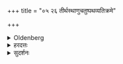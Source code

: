 +++
title = "०५ २६ तीर्थस्थाणुचतुष्पथव्यतिक्रमे"

+++

<details><summary>Oldenberg</summary>

25. And when they pass by bathing-places, posts, or cross-roads, let him murmur the next (verse; M. I, 6, 12).
</details>

<details><summary>हरदत्तः</summary>

अतीत्य गमनमतिक्रमः अतिक्रम एव व्यतिक्रमः, विशब्दोऽनर्थकः, यथोपाय एवाभ्युपाय इति ।
उत्तरामृचं जपेद्वरः तामन्दसानेत्येताम् ।
निमित्तावृत्तौ जपस्यावृत्तिः ।
च शब्दः प्रत्येकं जपसंबन्धार्थः ।
इतरथा त्रयाणामतिक्रमसन्निपाते जपः कार्यस्स्यात् मन्त्रलिङ्गात् ।
न च मन्त्रे तीर्थादयस्स्तूयन्ते ।
किंतर्ह्यश्विनौ, तेनैकातिक्रमणे इतरयोः श्रवणं व्यर्थं स्यादिति न चोदनीयं, तत्त्पदोद्धारो वा शङ्कनीयः ॥२६॥
</details>

<details><summary>सुदर्शनः</summary>

**तीर्थं** पुण्यनद्यादि ।
**स्थाणुर्गवां** कण्डूयनार्थं निखातः ।
**चतुष्पथ;** प्रसिद्धः ।
एतेषां व्यतिक्रमे "ता मन्दसाना" इत्येतां जपेत् ।
तीर्थादीनां चान्यतमव्यतिक्रमेऽपि कृत्स्नाया एव जपः, न त्वितरपदरहितायाः; यतो लिङ्गाच्छ्रुतिर्बलीयसी, "ऐन्द्र्या गार्हपत्यमुपतिष्ठते" इतिवत् ।
नन्वत्राचाराच्छ्रुतिरनुमेयेति न तया लिङ्गबाधो युक्तः ।
मैवम्, लिङ्गस्यात्र श्रुतिविहितशोषिविषयसापेक्षत्वात् ।
तत्र ह्यनुमेयश्रुतेर्दौर्बल्यं यत्रास्याः प्रत्यक्षश्रुत्यैव विरोधः ।
अतोऽनुमेयापि श्रुतिस्सापेक्षलिङ्गबाधिकैव ।
वृत्तिभेदस्तु तीर्थादिशब्दानां तत्तद्व्यतिक्रमे मन्त्रप्रयोगभेदादुपपद्यते ।
अतस्तीर्थव्यतिक्रमेऽपि स्थाणुपथशब्दौ दुर्मतिस्थानसामान्यात्तीर्थमेवाभिवदतः ।
एवं स्थाणुमितरौ ।
चतुष्पथमपीतरौ ।
यथेध्मसम्भरणमन्त्रे उपवेषमेक्षणधृष्टिशब्दा अग्निसंस्पर्शिकाष्ठमयत्वसामान्यात् इध्मदारूण्येवाभिवदन्ति ।
यथा वा जातकर्मण्युत्तराभ्यामभिमन्त्रणं, मूर्धन्यवघ्राणं, दक्षिणे कर्णे जापः, (आप. गृ. १५-१.) इत्यभिमन्त्रणावघ्राणजपानां जातसंस्कारक्रियासामान्यादभिजिघ्रामीत्यभिवदनम् ।
किञ्चात्राश्विनोः प्राधान्येन स्तूयमानत्वात् तत्सकाशात् तीर्थादिव्यतिक्रमोत्थदोषोपहतेः प्रार्थ्यमानत्वादविकृताया एव जपः ।
अपि च पदान्तरोद्धारे जगतीत्वभङ्गप्रसङ्गः ।
न्यायतस्तु जपमन्त्रो नार्थपरः अतो नात्र तीर्थादयोऽश्विनौ वा तात्पर्येणाभिधीयन्ते ।
तस्मात् सूपपादः कृत्स्नाया एव जपः ।
एष एव न्यायो नदीनां धन्वनां च व्यतिक्रमे ॥२६॥
</details>
